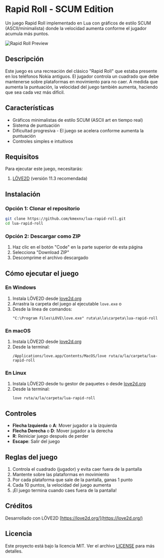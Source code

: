 # Rapid Roll - SCUM Edition

Un juego Rapid Roll implementado en Lua con gráficos de estilo SCUM (ASCII/minimalista) donde la velocidad aumenta conforme el jugador acumula más puntos.

![Rapid Roll Preview](https://github.com/kmexnx/lua-rapid-roll/raw/main/preview.png)

## Descripción

Este juego es una recreación del clásico "Rapid Roll" que estaba presente en los teléfonos Nokia antiguos. El jugador controla un cuadrado que debe mantenerse sobre plataformas en movimiento para no caer. A medida que aumenta la puntuación, la velocidad del juego también aumenta, haciendo que sea cada vez más difícil.

## Características

- Gráficos minimalistas de estilo SCUM (ASCII art en tiempo real)
- Sistema de puntuación
- Dificultad progresiva - El juego se acelera conforme aumenta la puntuación
- Controles simples e intuitivos

## Requisitos

Para ejecutar este juego, necesitarás:

1. [LÖVE2D](https://love2d.org/) (versión 11.3 recomendada)

## Instalación

### Opción 1: Clonar el repositorio

```bash
git clone https://github.com/kmexnx/lua-rapid-roll.git
cd lua-rapid-roll
```

### Opción 2: Descargar como ZIP

1. Haz clic en el botón "Code" en la parte superior de esta página
2. Selecciona "Download ZIP"
3. Descomprime el archivo descargado

## Cómo ejecutar el juego

### En Windows

1. Instala LÖVE2D desde [love2d.org](https://love2d.org/)
2. Arrastra la carpeta del juego al ejecutable `love.exe` o
3. Desde la línea de comandos:
   ```
   "C:\Program Files\LOVE\love.exe" ruta\a\la\carpeta\lua-rapid-roll
   ```

### En macOS

1. Instala LÖVE2D desde [love2d.org](https://love2d.org/)
2. Desde la terminal:
   ```
   /Applications/love.app/Contents/MacOS/love ruta/a/la/carpeta/lua-rapid-roll
   ```

### En Linux

1. Instala LÖVE2D desde tu gestor de paquetes o desde [love2d.org](https://love2d.org/)
2. Desde la terminal:
   ```
   love ruta/a/la/carpeta/lua-rapid-roll
   ```

## Controles

- **Flecha Izquierda** o **A**: Mover jugador a la izquierda
- **Flecha Derecha** o **D**: Mover jugador a la derecha
- **R**: Reiniciar juego después de perder
- **Escape**: Salir del juego

## Reglas del juego

1. Controla el cuadrado (jugador) y evita caer fuera de la pantalla
2. Mantente sobre las plataformas en movimiento
3. Por cada plataforma que sale de la pantalla, ganas 1 punto
4. Cada 10 puntos, la velocidad del juego aumenta
5. ¡El juego termina cuando caes fuera de la pantalla!

## Créditos

Desarrollado con LÖVE2D [https://love2d.org/](https://love2d.org/)

## Licencia

Este proyecto está bajo la licencia MIT. Ver el archivo [LICENSE](LICENSE) para más detalles.
